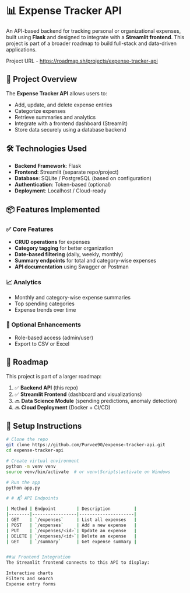 # 📊 Expense Tracker API

An API-based backend for tracking personal or organizational expenses, built using **Flask** and designed to integrate with a **Streamlit frontend**. This project is part of a broader roadmap to build full-stack and data-driven applications.

Project URL - https://roadmap.sh/projects/expense-tracker-api

## 🚀 Project Overview

The **Expense Tracker API** allows users to:
- Add, update, and delete expense entries
- Categorize expenses
- Retrieve summaries and analytics
- Integrate with a frontend dashboard (Streamlit)
- Store data securely using a database backend

## 🛠️ Technologies Used

- **Backend Framework**: Flask  
- **Frontend**: Streamlit (separate repo/project)  
- **Database**: SQLite / PostgreSQL (based on configuration)  
- **Authentication**: Token-based (optional)  
- **Deployment**: Localhost / Cloud-ready  

## 📦 Features Implemented

### ✅ Core Features
- **CRUD operations** for expenses
- **Category tagging** for better organization
- **Date-based filtering** (daily, weekly, monthly)
- **Summary endpoints** for total and category-wise expenses
- **API documentation** using Swagger or Postman

### 📈 Analytics
- Monthly and category-wise expense summaries
- Top spending categories
- Expense trends over time

### 🔐 Optional Enhancements
- Role-based access (admin/user)
- Export to CSV or Excel

## 🧭 Roadmap

This project is part of a larger roadmap:
1. ✅ **Backend API** (this repo)
2. ✅ **Streamlit Frontend** (dashboard and visualizations)
3. 🔜 **Data Science Module** (spending predictions, anomaly detection)
4. 🔜 **Cloud Deployment** (Docker + CI/CD)

## 📌 Setup Instructions

```bash
# Clone the repo
git clone https://github.com/Purvee90/expense-tracker-api.git
cd expense-tracker-api

# Create virtual environment
python -m venv venv
source venv/bin/activate  # or venv\Scripts\activate on Windows

# Run the app
python app.py

# # 📬 API Endpoints

| Method | Endpoint        | Description         |
|--------|-----------------|---------------------|
| GET    | `/expenses`     | List all expenses   |
| POST   | `/expenses`     | Add a new expense   |
| PUT    | `/expenses/<id>`| Update an expense   |
| DELETE | `/expenses/<id>`| Delete an expense   |
| GET    | `/summary`      | Get expense summary |


##📊 Frontend Integration
The Streamlit frontend connects to this API to display:

Interactive charts
Filters and search
Expense entry forms



